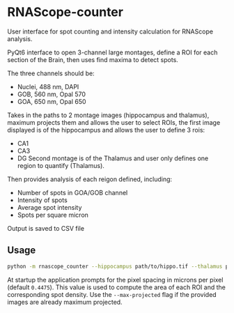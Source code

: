 # RNAScope-counter

User interface for spot counting and intensity calculation for RNAScope analysis.

PyQt6 interface to open 3-channel large montages, define a ROI for each section of the Brain, then uses find maxima to detect spots.

The three channels should be:
- Nuclei, 488 nm, DAPI
- GOB, 560 nm, Opal 570
- GOA, 650 nm, Opal 650


Takes in the paths to 2 montage images (hippocampus and thalamus), maximum projects them and allows the user to select ROIs, the first image displayed is of the hippocampus and allows the user to define 3 rois:
- CA1
- CA3
- DG
Second montage is of the Thalamus and user only defines one region to quantify (Thalamus).

Then provides analysis of each reigon defined, including:
- Number of spots in GOA/GOB channel
- Intensity of spots
- Average spot intensity
- Spots per square micron

Output is saved to CSV file

## Usage

```bash
python -m rnascope_counter --hippocampus path/to/hippo.tif --thalamus path/to/thalamus.tif --output results.csv [--max-projected]
```

At startup the application prompts for the pixel spacing in microns per pixel (default `0.4475`).
This value is used to compute the area of each ROI and the corresponding spot density.
Use the `--max-projected` flag if the provided images are already maximum projected.
